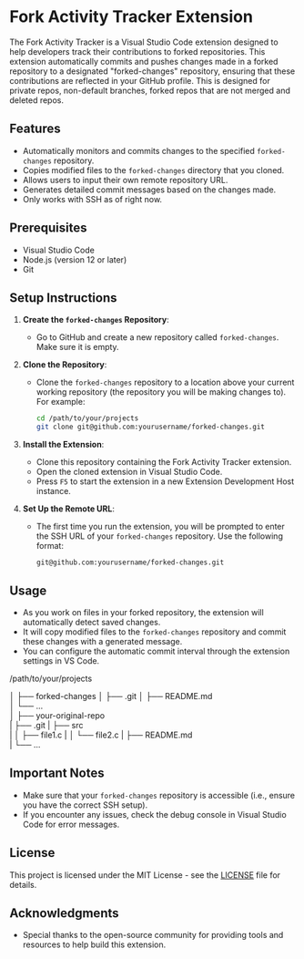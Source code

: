 # Fork Activity Tracker Extension

The Fork Activity Tracker is a Visual Studio Code extension designed to help developers track their contributions to forked repositories. This extension automatically commits and pushes changes made in a forked repository to a designated "forked-changes" repository, ensuring that these contributions are reflected in your GitHub profile. This is designed for private repos, non-default branches, forked repos that are not merged and deleted repos.

## Features

- Automatically monitors and commits changes to the specified `forked-changes` repository.
- Copies modified files to the `forked-changes` directory that you cloned.
- Allows users to input their own remote repository URL.
- Generates detailed commit messages based on the changes made.
- Only works with SSH as of right now.

## Prerequisites

- Visual Studio Code
- Node.js (version 12 or later)
- Git

## Setup Instructions

1. **Create the `forked-changes` Repository**:
   - Go to GitHub and create a new repository called `forked-changes`. Make sure it is empty.

2. **Clone the Repository**:
   - Clone the `forked-changes` repository to a location above your current working repository (the repository you will be making changes to). For example:
     ```bash
     cd /path/to/your/projects
     git clone git@github.com:yourusername/forked-changes.git
     ```

3. **Install the Extension**:
   - Clone this repository containing the Fork Activity Tracker extension.
   - Open the cloned extension in Visual Studio Code.
   - Press `F5` to start the extension in a new Extension Development Host instance.

4. **Set Up the Remote URL**:
   - The first time you run the extension, you will be prompted to enter the SSH URL of your `forked-changes` repository. Use the following format:
     ```
     git@github.com:yourusername/forked-changes.git
     ```

## Usage

- As you work on files in your forked repository, the extension will automatically detect saved changes.
- It will copy modified files to the `forked-changes` repository and commit these changes with a generated message.
- You can configure the automatic commit interval through the extension settings in VS Code.

/path/to/your/projects

│
├── forked-changes
│   ├── .git
│   ├── README.md         
│   └── ...               
│
├── your-original-repo    
|   ├── .git
|   ├── src               
|   │   ├── file1.c
|   │   └── file2.c
|   ├── README.md         
|   └── ...    

## Important Notes

- Make sure that your `forked-changes` repository is accessible (i.e., ensure you have the correct SSH setup).
- If you encounter any issues, check the debug console in Visual Studio Code for error messages.

## License

This project is licensed under the MIT License - see the [LICENSE](LICENSE) file for details.

## Acknowledgments

- Special thanks to the open-source community for providing tools and resources to help build this extension.
